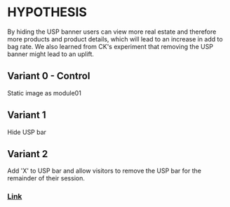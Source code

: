 # HYPOTHESIS
By hiding the USP banner users can view more real estate and therefore more products and product details, which will lead to an increase in add to bag rate. We also learned from CK's experiment that removing the USP banner might lead to an uplift.

## Variant 0 - Control
Static image as module01

## Variant 1 
Hide USP bar

## Variant 2
Add 'X' to USP bar and allow visitors to remove the USP bar for the remainder of their session. 

### [Link](https://app.asana.com/0/1201109242799454/1202087005741854/f)